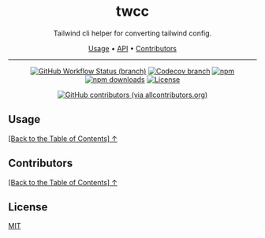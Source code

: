 <div align="center">
<h1 id="toc">twcc</h1>
<p>Tailwind cli helper for converting tailwind config.</p>

<p align="center">
  <a href="#usage">Usage</a>  • 
  <a href="#api">API</a>  • 
  <a href="#contributors">Contributors</a> 
</p>

</div>

---

<div align="center">

<!-- prettier-ignore-start -->

[![GitHub Workflow Status (branch)](https://img.shields.io/github/workflow/status/isfawwaz/twcc/release/main)](https://github.com/isfawwaz/twcc/actions/workflows/release.yml?query=branch%3Amain+)
[![Codecov branch](https://img.shields.io/codecov/c/github/isfawwaz/twcc/main)](https://app.codecov.io/gh/isfawwaz/twcc)
[![npm](https://img.shields.io/npm/v/twcc)](https://www.npmjs.com/package/twcc/v/latest)
[![npm downloads](https://img.shields.io/npm/dw/twcc)](https://www.npmjs.com/package/twcc/v/latest)
[![License](https://img.shields.io/github/license/isfawwaz/twcc)](https://github.com/isfawwaz/twcc/blob/main/LICENSE)
<!-- ALL-CONTRIBUTORS-BADGE:START - Do not remove or modify this section -->
[![GitHub contributors (via allcontributors.org)](https://img.shields.io/github/all-contributors/isfawwaz/twcc/main)](https://github.com/isfawwaz/twcc#contributors)
<!-- ALL-CONTRIBUTORS-BADGE:END -->

<!-- prettier-ignore-end -->

</div>

## Usage

[\[Back to the Table of Contents\] ↑](#toc)

## Contributors

[\[Back to the Table of Contents\] ↑](#toc)

<!-- ALL-CONTRIBUTORS-LIST:START - Do not remove or modify this section -->
<!-- prettier-ignore-start -->
<!-- markdownlint-disable -->

<!-- markdownlint-restore -->
<!-- prettier-ignore-end -->

<!-- ALL-CONTRIBUTORS-LIST:END -->

## License

[MIT](./LICENSE)
